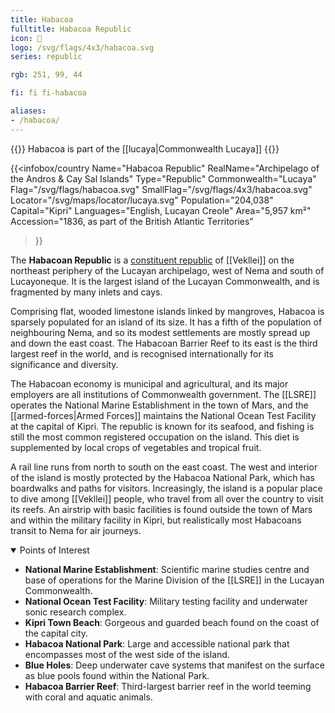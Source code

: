 ```yaml
---
title: Habacoa
fulltitle: Habacoa Republic
icon: 🪸
logo: /svg/flags/4x3/habacoa.svg
series: republic

rgb: 251, 99, 44

fi: fi fi-habacoa

aliases:
- /habacoa/
---
```

{{<note series>}}
 Habacoa is part of the [[lucaya|Commonwealth Lucaya]]
{{</note>}}

{{<infobox/country
	 Name="Habacoa Republic"
	 RealName="Archipelago of the Andros & Cay Sal Islands"
	 Type="Republic"
	 Commonwealth="Lucaya"
	 Flag="/svg/flags/habacoa.svg"
	 SmallFlag="/svg/flags/4x3/habacoa.svg"
	 Locator="/svg/maps/locator/lucaya.svg"
	 Population="204,038"
	 Capital="Kipri"
	 Languages="English, Lucayan Creole"
	 Area="5,957 km²"
	 Accession="1836, as part of the British Atlantic Territories"
 >}}

The <span class="fi fi-habacoa"></span> **Habacoan Republic** is a [constituent republic](/republics/) of [[Vekllei]] on the northeast periphery of the Lucayan archipelago, west of Nema and south of Lucayoneque. It is the largest island of the Lucayan Commonwealth, and is fragmented by many inlets and cays.

Comprising flat, wooded limestone islands linked by mangroves, Habacoa is sparsely populated for an island of its size. It has a fifth of the population of neighbouring Nema, and so its modest settlements are mostly spread up and down the east coast. The Habacoan Barrier Reef to its east is the third largest reef in the world, and is recognised internationally for its significance and diversity.

The Habacoan economy is municipal and agricultural, and its major employers are all institutions of Commonwealth government. The [[LSRE]] operates the National Marine Establishment in the town of Mars, and the [[armed-forces|Armed Forces]] maintains the National Ocean Test Facility at the capital of Kipri. The republic is known for its seafood, and fishing is still the most common registered occupation on the island. This diet is supplemented by local crops of vegetables and tropical fruit.

A rail line runs from north to south on the east coast. The west and interior of the island is mostly protected by the Habacoa National Park, which has boardwalks and paths for visitors. Increasingly, the island is a popular place to dive among [[Vekllei]] people, who travel from all over the country to visit its reefs. An airstrip with basic facilities is found outside the town of Mars and within the military facility in Kipri, but realistically most Habacoans transit to Nema for air journeys.

<details open>
<summary>Points of Interest</summary>

* **National Marine Establishment**: Scientific marine studies centre and base of operations for the Marine Division of the [[LSRE]] in the Lucayan Commonwealth.
* **National Ocean Test Facility**: Military testing facility and underwater sonic research complex.
* **Kipri Town Beach**: Gorgeous and guarded beach found on the coast of the capital city.
* **Habacoa National Park**: Large and accessible national park that encompasses most of the west side of the island.
* **Blue Holes**: Deep underwater cave systems that manifest on the surface as blue pools found within the National Park.
* **Habacoa Barrier Reef**: Third-largest barrier reef in the world teeming with coral and aquatic animals.
</details>

